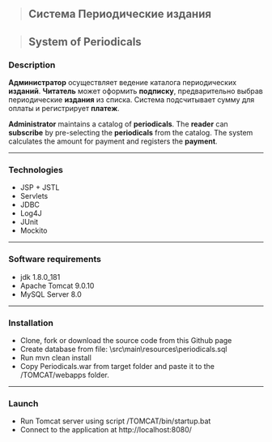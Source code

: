 > ## Система Периодические издания

> ## System of Periodicals 

### Description

**Администратор** осуществляет ведение каталога периодических **изданий**. 
**Читатель** может оформить **подписку**, предварительно выбрав периодические **издания** из списка. 
Система подсчитывает сумму для оплаты и регистрирует **платеж**.

**Administrator** maintains a catalog of **periodicals**.
The **reader** can **subscribe** by pre-selecting the **periodicals** from the catalog.
The system calculates the amount for payment and registers the **payment**.

------------------

### Technologies
* JSP + JSTL
* Servlets
* JDBC
* Log4J
* JUnit
* Mockito
------------------

### Software requirements
* jdk 1.8.0_181
* Apache Tomcat 9.0.10
* MySQL Server 8.0
------------------

### Installation
* Clone, fork or download the source code from this Github page
* Create database from file: \src\main\resources\periodicals.sql
* Run mvn clean install
* Copy Periodicals.war from target folder and paste it to the /TOMCAT/webapps folder.
------------------

### Launch
* Run Tomcat server using script /TOMCAT/bin/startup.bat
* Connect to the application at http://localhost:8080/
